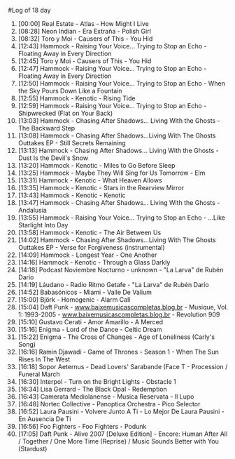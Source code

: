 #Log of 18 day

1. [00:00] Real Estate - Atlas - How Might I Live
1. [08:28] Neon Indian - Era Extraña - Polish Girl
1. [08:32] Toro y Moi - Causers of This - You Hid
1. [12:43] Hammock - Raising Your Voice... Trying to Stop an Echo - Floating Away in Every Direction
1. [12:45] Toro y Moi - Causers of This - You Hid
1. [12:47] Hammock - Raising Your Voice... Trying to Stop an Echo - Floating Away in Every Direction
1. [12:50] Hammock - Raising Your Voice... Trying to Stop an Echo - When the Sky Pours Down Like a Fountain
1. [12:55] Hammock - Kenotic - Rising Tide
1. [12:59] Hammock - Raising Your Voice... Trying to Stop an Echo - Shipwrecked (Flat on Your Back)
1. [13:03] Hammock - Chasing After Shadows... Living With the Ghosts - The Backward Step
1. [13:08] Hammock - Chasing After Shadows...Living With The Ghosts Outtakes EP - Still Secrets Remaining
1. [13:13] Hammock - Chasing After Shadows... Living With the Ghosts - Dust Is the Devil's Snow
1. [13:20] Hammock - Kenotic - Miles to Go Before Sleep
1. [13:25] Hammock - Maybe They Will Sing for Us Tomorrow - Elm
1. [13:31] Hammock - Kenotic - What Heaven Allows
1. [13:35] Hammock - Kenotic - Stars in the Rearview Mirror
1. [13:43] Hammock - Kenotic - Kenotic
1. [13:47] Hammock - Chasing After Shadows... Living With the Ghosts - Andalusia
1. [13:55] Hammock - Raising Your Voice... Trying to Stop an Echo - ...Like Starlight Into Day
1. [13:58] Hammock - Kenotic - The Air Between Us
1. [14:02] Hammock - Chasing After Shadows...Living With The Ghosts Outtakes EP - Verse for Forgiveness (instrumental)
1. [14:09] Hammock - Longest Year - One Another
1. [14:16] Hammock - Kenotic - Through a Glass Darkly
1. [14:18] Podcast Noviembre Nocturno - unknown - "La Larva" de Rubén Darío
1. [14:19] Láudano - Radio Ritmo Getafe - "La Larva" de Rubén Darío
1. [14:52] Babasónicos - Miami - Valle De Valium
1. [15:00] Björk - Homogenic - Alarm Call
1. [15:04] Daft Punk - www.baixemusicascompletas.blog.br - Musique, Vol. 1: 1993-2005 - www.baixemusicascompletas.blog.br - Revolution 909
1. [15:10] Gustavo Cerati - Amor Amarillo - A Merced
1. [15:16] Enigma - Lord of the Dance - Celtic Dream
1. [15:22] Enigma - The Cross of Changes - Age of Loneliness (Carly's Song)
1. [16:16] Ramin Djawadi - Game of Thrones - Season 1 - When The Sun Rises In The West
1. [16:18] Sopor Aeternus - Dead Lovers' Sarabande (Face T - Procession / Funeral March
1. [16:30] Interpol - Turn on the Bright Lights - Obstacle 1
1. [16:34] Lisa Gerrard - The Black Opal - Redemption
1. [16:43] Camerata Mediolanense - Musica Reservata - Il Lupo
1. [16:48] Nortec Collective - Panoptica Orchestra - Pico Selector
1. [16:52] Laura Pausini - Volvere Junto A Ti - Lo Mejor De Laura Pausini - En Ausencia De Ti
1. [16:56] Foo Fighters - Foo Fighters - Podunk
1. [17:05] Daft Punk - Alive 2007 [Deluxe Edition] - Encore: Human After All / Together / One More Time (Reprise) / Music Sounds Better with You (Stardust)
